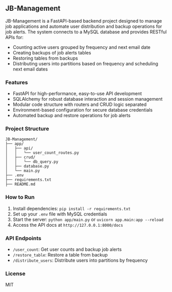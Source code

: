 ## JB-Management

JB-Management is a FastAPI-based backend project designed to manage job applications and automate user distribution and backup operations for job alerts. The system connects to a MySQL database and provides RESTful APIs for:

- Counting active users grouped by frequency and next email date
- Creating backups of job alerts tables
- Restoring tables from backups
- Distributing users into partitions based on frequency and scheduling next email dates

### Features
- FastAPI for high-performance, easy-to-use API development
- SQLAlchemy for robust database interaction and session management
- Modular code structure with routers and CRUD logic separated
- Environment-based configuration for secure database credentials
- Automated backup and restore operations for job alerts

### Project Structure

```
JB-Management/
├── app/
│   ├── api/
│   │   └── user_count_routes.py
│   ├── crud/
│   │   └── db_query.py
│   ├── database.py
│   └── main.py
├── .env
├── requirements.txt
├── README.md
```

### How to Run
1. Install dependencies: `pip install -r requirements.txt`
2. Set up your `.env` file with MySQL credentials
3. Start the server: `python app/main.py` or `uvicorn app.main:app --reload`
4. Access the API docs at `http://127.0.0.1:8000/docs`

### API Endpoints
- `/user_count`: Get user counts and backup job alerts
- `/restore_table`: Restore a table from backup
- `/distribute_users`: Distribute users into partitions by frequency

### License
MIT

